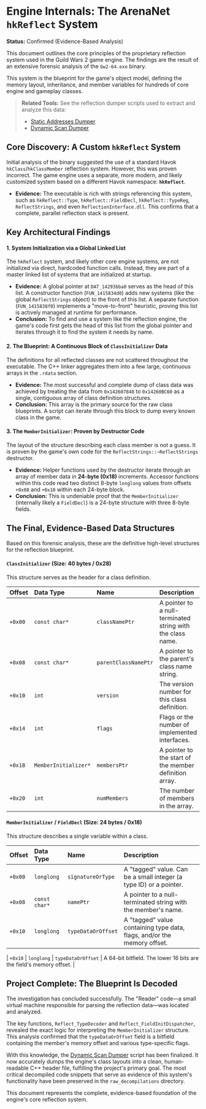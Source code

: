 # Engine Internals: The ArenaNet `hkReflect` System

**Status:** Confirmed (Evidence-Based Analysis)

This document outlines the core principles of the proprietary reflection system used in the Guild Wars 2 game engine. The findings are the result of an extensive forensic analysis of the `Gw2-64.exe` binary.

This system is the blueprint for the game's object model, defining the memory layout, inheritance, and member variables for hundreds of core engine and gameplay classes.

> **Related Tools:** See the reflection dumper scripts used to extract and analyze this data:
> - [Static Addresses Dumper](../../tools/ghidra/KX_ReflectionDumper_StaticAddresses.py)
> - [Dynamic Scan Dumper](../../tools/ghidra/KX_ReflectionDumper_DynamicScan.py)

## Core Discovery: A Custom `hkReflect` System

Initial analysis of the binary suggested the use of a standard Havok `hkClass`/`hkClassMember` reflection system. However, this was proven incorrect. The game engine uses a separate, more modern, and likely customized system based on a different Havok namespace: **`hkReflect`**.

* **Evidence:** The executable is rich with strings referencing this system, such as `hkReflect::Type`, `hkReflect::FieldDecl`, `hkReflect::TypeReg`, `ReflectStrings`, and even `ReflectionInterface.dll`. This confirms that a complete, parallel reflection stack is present.

## Key Architectural Findings

#### 1. System Initialization via a Global Linked List

The `hkReflect` system, and likely other core engine systems, are not initialized via direct, hardcoded function calls. Instead, they are part of a master linked list of systems that are initialized at startup.

* **Evidence:** A global pointer at `DAT_14293bba0` serves as the head of this list. A constructor function (`FUN_1415834d0`) adds new systems (like the global `ReflectStrings` object) to the front of this list. A separate function (`FUN_1415838f0`) implements a "move-to-front" heuristic, proving this list is actively managed at runtime for performance.
* **Conclusion:** To find and use a system like the reflection engine, the game's code first gets the head of this list from the global pointer and iterates through it to find the system it needs by name.

#### 2. The Blueprint: A Continuous Block of `ClassInitializer` Data

The definitions for all reflected classes are not scattered throughout the executable. The C++ linker aggregates them into a few large, continuous arrays in the `.rdata` section.

* **Evidence:** The most successful and complete dump of class data was achieved by treating the data from `0x142607840` to `0x14260BC60` as a single, contiguous array of class definition structures.
* **Conclusion:** This array is the primary source for the raw class blueprints. A script can iterate through this block to dump every known class in the game.

#### 3. The `MemberInitializer`: Proven by Destructor Code

The layout of the structure describing each class member is not a guess. It is proven by the game's own code for the `ReflectStrings::~ReflectStrings` destructor.

* **Evidence:** Helper functions used by the destructor iterate through an array of member data in **24-byte (0x18)** increments. Accessor functions within this code read two distinct 8-byte `longlong` values from offsets `+0x08` and `+0x10` within each 24-byte block.
* **Conclusion:** This is undeniable proof that the `MemberInitializer` (internally likely a `FieldDecl`) is a 24-byte structure with three 8-byte fields.

## The Final, Evidence-Based Data Structures

Based on this forensic analysis, these are the definitive high-level structures for the reflection blueprint.

#### `ClassInitializer` (Size: 40 bytes / 0x28)

This structure serves as the header for a class definition.

| Offset  | Data Type            | Name                 | Description                                                |
| :------ | :------------------- | :------------------- | :--------------------------------------------------------- |
| `+0x00` | `const char*`        | `classNamePtr`       | A pointer to a null-terminated string with the class name. |
| `+0x08` | `const char*`        | `parentClassNamePtr` | A pointer to the parent's class name string.               |
| `+0x10` | `int`                | `version`            | The version number for this class definition.              |
| `+0x14` | `int`                | `flags`              | Flags or the number of implemented interfaces.             |
| `+0x18` | `MemberInitializer*` | `membersPtr`         | A pointer to the start of the member definition array.     |
| `+0x20` | `int`                | `numMembers`         | The number of members in the array.                        |

#### `MemberInitializer` / `FieldDecl` (Size: 24 bytes / 0x18)

This structure describes a single variable within a class.

| Offset  | Data Type     | Name               | Description                                                             |
| :------ | :------------ | :----------------- | :---------------------------------------------------------------------- |
| `+0x00` | `longlong`    | `signatureOrType`  | A "tagged" value. Can be a small integer (a type ID) or a pointer.      |
| `+0x08` | `const char*` | `namePtr`          | A pointer to a null-terminated string with the member's name.           |
| `+0x10` | `longlong`    | `typeDataOrOffset` | A "tagged" value containing type data, flags, and/or the memory offset. |

| `+0x10` | `longlong`    | `typeDataOrOffset` | A 64-bit bitfield. The lower 16 bits are the field's memory offset. |

## Project Complete: The Blueprint Is Decoded

The investigation has concluded successfully. The "Reader" code—a small virtual machine responsible for parsing the reflection data—was located and analyzed.

The key functions, `Reflect_TypeDecoder` and `Reflect_FieldInitDispatcher`, revealed the exact logic for interpreting the `MemberInitializer` structure. This analysis confirmed that the `typeDataOrOffset` field is a bitfield containing the member's memory offset and various type-specific flags.

With this knowledge, the [Dynamic Scan Dumper](../../tools/ghidra/KX_ReflectionDumper_DynamicScan.py) script has been finalized. It now accurately dumps the engine's class layouts into a clean, human-readable C++ header file, fulfilling the project's primary goal. The most critical decompiled code snippets that serve as evidence of this system's functionality have been preserved in the `raw_decompilations` directory.

This document represents the complete, evidence-based foundation of the engine's core reflection system.